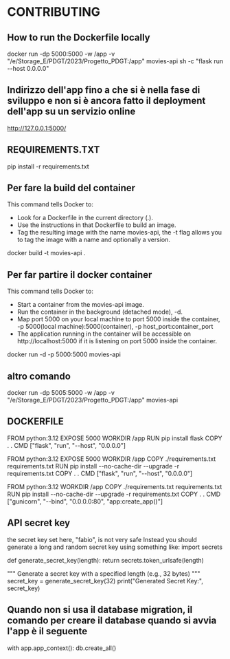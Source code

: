 # CONTRIBUTING

## How to run the Dockerfile locally

docker run -dp 5000:5000 -w /app -v "/e/Storage_E/PDGT/2023/Progetto_PDGT:/app" movies-api sh -c "flask run --host 0.0.0.0"


## Indirizzo dell'app fino a che si è nella fase di sviluppo e non si è ancora fatto il deployment dell'app su un servizio online
http://127.0.0.1:5000/



## REQUIREMENTS.TXT
pip install -r requirements.txt






## Per fare la build del container
This command tells Docker to:
- Look for a Dockerfile in the current directory (.).
- Use the instructions in that Dockerfile to build an image.
- Tag the resulting image with the name movies-api, the -t flag allows you to tag the image with a name and optionally a version.

docker build -t movies-api .
## Per far partire il docker container
This command tells Docker to:
- Start a container from the movies-api image.
- Run the container in the background (detached mode), -d.
- Map port 5000 on your local machine to port 5000 inside the container, -p 5000(local machine):5000(container), -p host_port:container_port
- The application running in the container will be accessible on http://localhost:5000 if it is listening on port 5000 inside the container.

docker run -d -p 5000:5000 movies-api
## altro comando
docker run -dp 5005:5000 -w /app -v "/e/Storage_E/PDGT/2023/Progetto_PDGT:/app" movies-api

## DOCKERFILE
FROM python:3.12
EXPOSE 5000
WORKDIR /app
RUN pip install flask
COPY . .
CMD ["flask", "run", "--host", "0.0.0.0"]



FROM python:3.12
EXPOSE 5000
WORKDIR /app
COPY ./requirements.txt requirements.txt
RUN pip install --no-cache-dir --upgrade -r requirements.txt
COPY . .
CMD ["flask", "run", "--host", "0.0.0.0"]


FROM python:3.12
WORKDIR /app
COPY ./requirements.txt requirements.txt
RUN pip install --no-cache-dir --upgrade -r requirements.txt
COPY . .
CMD ["gunicorn", "--bind", "0.0.0.0:80", "app:create_app()"]


## API secret key
the secret key set here, "fabio", is not very safe
Instead you should generate a long and random secret key using something like:
import secrets

def generate_secret_key(length):
    return secrets.token_urlsafe(length)

""" Generate a secret key with a specified length (e.g., 32 bytes) """
secret_key = generate_secret_key(32)
print("Generated Secret Key:", secret_key)

## Quando non si usa il database migration, il comando per creare il database quando si avvia l'app è il seguente
with app.app_context():
    db.create_all()